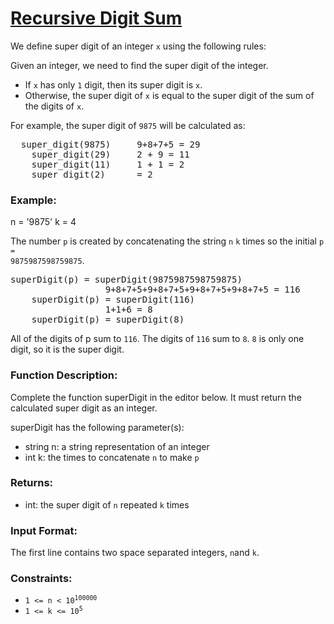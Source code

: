 # [Recursive Digit Sum]()

We define super digit of an integer <code>x</code> using the following rules:

Given an integer, we need to find the super digit of the integer.

- If <code>x</code> has only <code>1</code> digit, then its super digit is <code>x</code>.
- Otherwise, the super digit of <code>x</code> is equal to the super digit of the sum of the digits of <code>x</code>.

For example, the super digit of <code>9875</code> will be calculated as:
<pre>
  super_digit(9875)   	9+8+7+5 = 29 
	super_digit(29) 	2 + 9 = 11
	super_digit(11)		1 + 1 = 2
	super_digit(2)		= 2  
</pre>

### **Example:**
n = '9875'
k = 4

The number <code>p</code> is created by concatenating the string <code>n</code> <code>k</code> times so the initial 
<code>p = 9875987598759875</code>.
<pre>
superDigit(p) = superDigit(9875987598759875)
                  9+8+7+5+9+8+7+5+9+8+7+5+9+8+7+5 = 116
    superDigit(p) = superDigit(116)
                  1+1+6 = 8
    superDigit(p) = superDigit(8)
</pre>
All of the digits of p sum to <code>116</code>. The digits of <code>116</code> sum to <code>8</code>. <code>8</code> is only one digit, 
so it is the super digit.

### **Function Description:**

Complete the function superDigit in the editor below. It must return the calculated super digit as an integer.

superDigit has the following parameter(s):

- string n: a string representation of an integer
- int k: the times to concatenate <code>n</code> to make <code>p</code>

### **Returns:**

- int: the super digit of <code>n</code> repeated <code>k</code> times

### **Input Format:**
The first line contains two space separated integers, <code>n</code>and <code>k</code>.

### **Constraints:**
- <code>1 <= n < 10<sup>100000</sup></code>
- <code>1 <= k <= 10<sup>5</sup></code>
